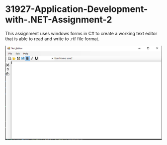 # 31927-Application-Development-with-.NET-Assignment-2
This assignment uses windows forms in C# to create a working text editor that is able to read and write to .rtf file format.

![alt text](https://github.com/ImysticZ/31927-Application-Development-with-.NET-Assignment-2/blob/main/image/1.PNG?raw=true)
